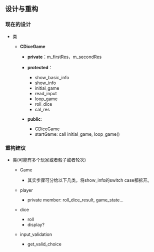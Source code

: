## 设计与重构

### 现在的设计

- 类

  - **CDiceGame**

    - **private**：m_firstRes，m_secondRes
    - **protected**：
      - show_basic_info
      - show_info
      - initial_game
      - read_input
      - loop_game
      - roll_dice
      - cal_res

    - **public**:
      - CDiceGame
      - startGame: call initial_game, loop_game()

### 重构建议

- 类(可能有多个玩家或者骰子或者轮次)

  - Game
    - 其实步骤可分给以下几类。将show_info的switch case都拆开。

  - player
    - private member: <vector> roll_dice_result, game_state...
  - dice
    - roll
    - display?
  - input_validation
    - get_valid_choice
